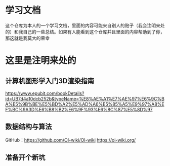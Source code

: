 # 学习文档
这个仓库为本人的一个学习文档，里面的内容可能来自别人的贴子（我会注明来处的）和我自己的一些总结。如果有人能看到这个仓库并且里面的内容帮助到了你，那这就是我莫大的荣幸
# 这里是注明来处的
## 计算机图形学入门3D渲染指南
https://www.epubit.com/bookDetails?id=UB7d4a10dcb252b&typeName=%E8%AE%A1%E7%AE%97%E6%9C%BA%E5%9B%BE%E5%BD%A2%E5%AD%A6%E5%85%A5%E9%97%A8%EF%BC%9A3D%E6%B8%B2%E6%9F%93%E6%8C%87%E5%8D%97
## 数据结构与算法
GitHub：https://github.com/OI-wiki/OI-wiki
https://oi-wiki.org/

## 准备开个新坑